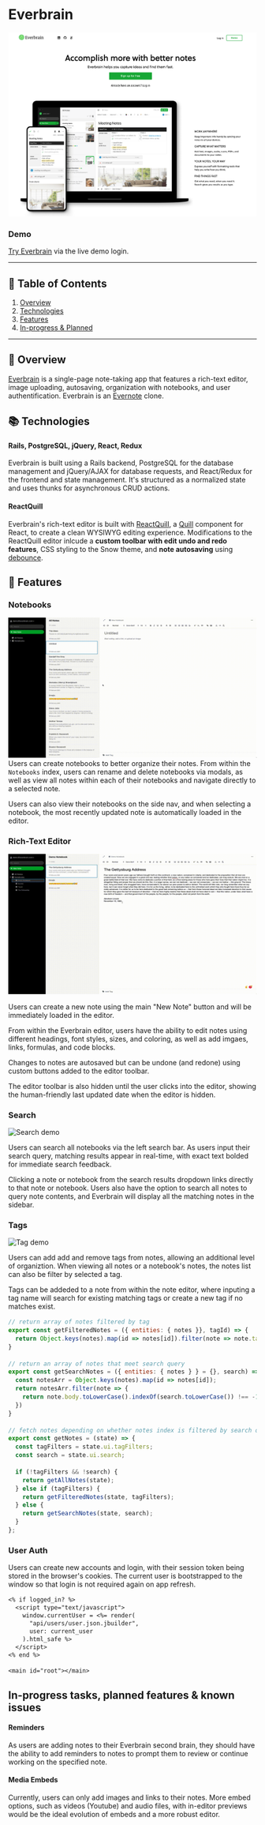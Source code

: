 # Everbrain
![Everbrain splash page](https://github.com/colineckert/everbrain/blob/main/app/assets/images/everbrain-home.png)

### Demo
[Try Everbrain](https://everbrain.herokuapp.com) via the live demo login.

---

## 📖 Table of Contents
1. [Overview](https://github.com/colineckert/everbrain#overview)
2. [Technologies](https://github.com/colineckert/everbrain#technologies)
3. [Features](https://github.com/colineckert/everbrain#features)
4. [In-progress & Planned](https://github.com/colineckert/everbrain#in-progress-tasks-planned-features--known-issues)

---
## 📕 Overview
[Everbrain](https://everbrain.herokuapp.com) is a single-page note-taking app that features a rich-text editor, image uploading, autosaving, organization with notebooks, and user authentification. Everbrain is an [Evernote](https://www.evernote.com) clone.

## 📚 Technologies

#### Rails, PostgreSQL, jQuery, React, Redux
Everbrain is built using a Rails backend, PostgreSQL for the database management and jQuery/AJAX for database requests, and React/Redux for the frontend and state management. It's structured as a normalized  state and uses thunks for asynchronous CRUD actions.

#### ReactQuill
Everbrain's rich-text editor is built with [ReactQuill](https://github.com/zenoamaro/react-quill), a [Quill](https://quilljs.com/) component for React, to create a clean WYSIWYG editing experience. Modifications to the ReactQuill editor inlcude a **custom toolbar with edit undo and redo features**, CSS styling to the Snow theme, and **note autosaving** using [debounce](https://www.npmjs.com/package/debounce).

## 📓 Features

### Notebooks
![Notebooks demo](https://github.com/colineckert/everbrain/blob/main/app/assets/images/notebooks_demo.gif)
Users can create notebooks to better organize their notes. From within the `Notebooks` index, users can rename and delete notebooks via modals, as well as view all notes within each of their notebooks and navigate directly to a selected note. 

Users can also view their notebooks on the side nav, and when selecting a notebook, the most recently updated note is automatically loaded in the editor.

### Rich-Text Editor
![Note editor demo](https://github.com/colineckert/everbrain/blob/main/app/assets/images/note_editor_demo.gif)

Users can create a new note using the main "New Note" button and will be immediately loaded in the editor. 

From within the Everbrain editor, users have the ability to edit notes using different headings, font styles, sizes, and coloring, as well as add imgaes, links, formulas, and code blocks. 

Changes to notes are autosaved but can be undone (and redone) using custom buttons added to the editor toolbar. 

The editor toolbar is also hidden until the user clicks into the editor, showing the human-friendly last updated date when the editor is hidden.

### Search
![Search demo]()

Users can search all notebooks via the left search bar. As users input their search query, matching results appear in real-time, with exact text bolded for immediate search feedback. 

Clicking a note or notebook from the search results dropdown links directly to that note or notebook. Users also have the option to search all notes to query note contents, and Everbrain will display all the matching notes in the sidebar.

### Tags
![Tag demo]()

Users can add add and remove tags from notes, allowing an additional level of organiztion. When viewing all notes or a notebook's notes, the notes list can also be filter by selected a tag. 

Tags can be addeded to a note from within the note editor, where inputing a tag name will search for existing matching tags or create a new tag if no matches exist. 

```js
// return array of notes filtered by tag
export const getFilteredNotes = ({ entities: { notes }}, tagId) => {
  return Object.keys(notes).map(id => notes[id]).filter(note => note.tag_ids.includes(tagId));
}

// return an array of notes that meet search query
export const getSearchNotes = ({ entities: { notes } } = {}, search) => {
  const notesArr = Object.keys(notes).map(id => notes[id]);
  return notesArr.filter(note => {
    return note.body.toLowerCase().indexOf(search.toLowerCase()) !== -1;
  })
}

// fetch notes depending on whether notes index is filtered by search or tag
export const getNotes = (state) => {
  const tagFilters = state.ui.tagFilters;
  const search = state.ui.search;
  
  if (!tagFilters && !search) {
    return getAllNotes(state);
  } else if (tagFilters) {
    return getFilteredNotes(state, tagFilters);
  } else {
    return getSearchNotes(state, search);
  }
};
```

### User Auth
Users can create new accounts and login, with their session token being stored in the browser's cookies. The current user is bootstrapped to the window so that login is not required again on app refresh. 

```erb
<% if logged_in? %>
  <script type="text/javascript">
    window.currentUser = <%= render(
      "api/users/user.json.jbuilder",
      user: current_user
    ).html_safe %>
  </script>
<% end %>

<main id="root"></main>
```

## In-progress tasks, planned features & known issues

#### Reminders
As users are adding notes to their Everbrain second brain, they should have the ability to add reminders to notes to prompt them to review or continue working on the specified note. 

#### Media Embeds
Currently, users can only add images and links to their notes. More embed options, such as videos (Youtube) and audio files, with in-editor previews would be the ideal evolution of embeds and a more robust editor. 
